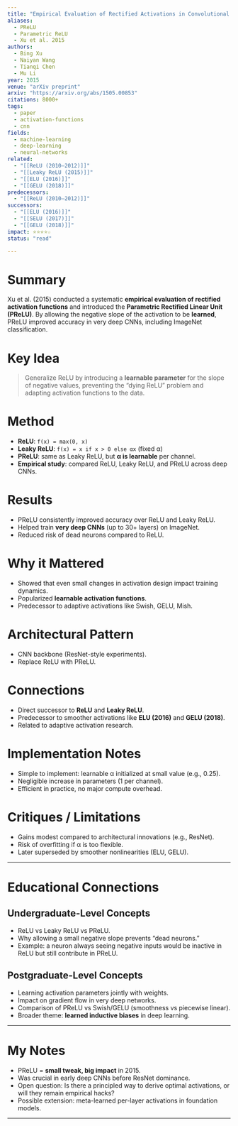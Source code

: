 ```yaml
---
title: "Empirical Evaluation of Rectified Activations in Convolutional Networks (2015)"
aliases:
  - PReLU
  - Parametric ReLU
  - Xu et al. 2015
authors:
  - Bing Xu
  - Naiyan Wang
  - Tianqi Chen
  - Mu Li
year: 2015
venue: "arXiv preprint"
arxiv: "https://arxiv.org/abs/1505.00853"
citations: 8000+
tags:
  - paper
  - activation-functions
  - cnn
fields:
  - machine-learning
  - deep-learning
  - neural-networks
related:
  - "[[ReLU (2010–2012)]]"
  - "[[Leaky ReLU (2015)]]"
  - "[[ELU (2016)]]"
  - "[[GELU (2018)]]"
predecessors:
  - "[[ReLU (2010–2012)]]"
successors:
  - "[[ELU (2016)]]"
  - "[[SELU (2017)]]"
  - "[[GELU (2018)]]"
impact: ⭐⭐⭐⭐☆
status: "read"

---
```


# Summary
Xu et al. (2015) conducted a systematic **empirical evaluation of rectified activation functions** and introduced the **Parametric Rectified Linear Unit (PReLU)**. By allowing the negative slope of the activation to be **learned**, PReLU improved accuracy in very deep CNNs, including ImageNet classification.

# Key Idea
> Generalize ReLU by introducing a **learnable parameter** for the slope of negative values, preventing the “dying ReLU” problem and adapting activation functions to the data.

# Method
- **ReLU**: `f(x) = max(0, x)`  
- **Leaky ReLU**: `f(x) = x if x > 0 else αx` (fixed α)  
- **PReLU**: same as Leaky ReLU, but **α is learnable** per channel.  
- **Empirical study**: compared ReLU, Leaky ReLU, and PReLU across deep CNNs.  

# Results
- PReLU consistently improved accuracy over ReLU and Leaky ReLU.  
- Helped train **very deep CNNs** (up to 30+ layers) on ImageNet.  
- Reduced risk of dead neurons compared to ReLU.  

# Why it Mattered
- Showed that even small changes in activation design impact training dynamics.  
- Popularized **learnable activation functions**.  
- Predecessor to adaptive activations like Swish, GELU, Mish.  

# Architectural Pattern
- CNN backbone (ResNet-style experiments).  
- Replace ReLU with PReLU.  

# Connections
- Direct successor to **ReLU** and **Leaky ReLU**.  
- Predecessor to smoother activations like **ELU (2016)** and **GELU (2018)**.  
- Related to adaptive activation research.  

# Implementation Notes
- Simple to implement: learnable α initialized at small value (e.g., 0.25).  
- Negligible increase in parameters (1 per channel).  
- Efficient in practice, no major compute overhead.  

# Critiques / Limitations
- Gains modest compared to architectural innovations (e.g., ResNet).  
- Risk of overfitting if α is too flexible.  
- Later superseded by smoother nonlinearities (ELU, GELU).  

---

# Educational Connections

## Undergraduate-Level Concepts
- ReLU vs Leaky ReLU vs PReLU.  
- Why allowing a small negative slope prevents “dead neurons.”  
- Example: a neuron always seeing negative inputs would be inactive in ReLU but still contribute in PReLU.  

## Postgraduate-Level Concepts
- Learning activation parameters jointly with weights.  
- Impact on gradient flow in very deep networks.  
- Comparison of PReLU vs Swish/GELU (smoothness vs piecewise linear).  
- Broader theme: **learned inductive biases** in deep learning.  

---

# My Notes
- PReLU = **small tweak, big impact** in 2015.  
- Was crucial in early deep CNNs before ResNet dominance.  
- Open question: Is there a principled way to derive optimal activations, or will they remain empirical hacks?  
- Possible extension: meta-learned per-layer activations in foundation models.  

---
